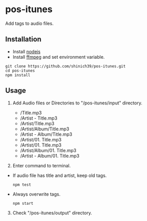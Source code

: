 # pos-itunes

Add tags to audio files.

## Installation

- Install [nodejs](https://nodejs.org/en/download/package-manager/current)
- Install [ffmpeg](https://ffmpeg.org/download.html) and set environment variable.

```console
git clone https://github.com/shinich39/pos-itunes.git
cd pos-itunes
npm install
```

## Usage

1. Add Audio files or Directories to "/pos-itunes/input" directory.
	- /Title.mp3
	- /Artist - Title.mp3
	- /Artist/Title.mp3
	- /Artist/Album/Title.mp3
	- /Artist - Album/Title.mp3
	- /Artist/01. Title.mp3
	- /Artist/01. Title.mp3
	- /Artist/Album/01. Title.mp3
	- /Artist - Album/01. Title.mp3

2. Enter command to terminal.

- If audio file has title and artist, keep old tags.

	```console
	npm test
	```

- Always overwrite tags.

	```console
	npm start
	```

3. Check "/pos-itunes/output" directory.